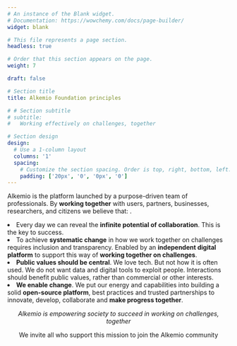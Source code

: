 ```yaml
---
# An instance of the Blank widget.
# Documentation: https://wowchemy.com/docs/page-builder/
widget: blank

# This file represents a page section.
headless: true

# Order that this section appears on the page.
weight: 7

draft: false

# Section title
title: Alkemio Foundation principles

# # Section subtitle
# subtitle:
#   Working effectively on challenges, together

# Section design
design:
  # Use a 1-column layout
  columns: '1'
  spacing:
    # Customize the section spacing. Order is top, right, bottom, left.
    padding: ['20px', '0', '0px', '0']
---
```


<p>
Alkemio is the platform launched by a purpose-driven team of professionals. By <b>working together</b> with  users, partners, businesses, researchers, and citizens we believe that: . 
</p>

<li>
Every day we can reveal the <b>infinite potential of collaboration</b>. This is the key to success.
</li>
<li>
To achieve <b>systematic change</b> in how we work together on challenges requires inclusion and transparency. Enabled by an <b>independent digital platform</b> to support this way of <b>working together on challenges</b>.
</li>
<li>
<b>Public values should be central</b>. We love tech. But not how it is often used. We do not want data and digital tools to exploit people. Interactions should benefit public values, rather than commercial or other interests.
</li>
<li>
<b>We enable change</b>. We put our energy and capabilities into building a solid <b>open-source platform</b>, best practices and trusted partnerships to innovate, develop, collaborate and <b>make progress together</b>. 
</li>
<p align="center">
</p>
<p align="center">
<i>Alkemio is empowering society to succeed in working on challenges, together</i> </p>
<p align="center">We invite all who support this mission to join the Alkemio community
</p>
<br/>